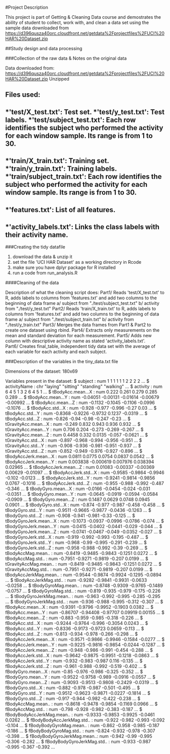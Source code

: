 #Project Description

This project is part of Getting & Cleaning Data course and demostrates the ability of student to collect, work with, and clean a data set using the sample data downloaded from https://d396qusza40orc.cloudfront.net/getdata%2Fprojectfiles%2FUCI%20HAR%20Dataset.zip 


##Study design and data processing

###Collection of the raw data & Notes on the original data

Data downloaded from: https://d396qusza40orc.cloudfront.net/getdata%2Fprojectfiles%2FUCI%20HAR%20Dataset.zip 
Unzipped

Files used:
---
*'test/X_test.txt': Test set.
*'test/y_test.txt': Test labels.
*'test/subject_test.txt': Each row identifies the subject who performed the activity for each window sample. Its range is from 1 to 30. 
---
*'train/X_train.txt': Training set.
*'train/y_train.txt': Training labels.
*'train/subject_train.txt': Each row identifies the subject who performed the activity for each window sample. Its range is from 1 to 30. 
---
*'features.txt': List of all features.
---
*'activity_labels.txt': Links the class labels with their activity name.
---

###Creating the tidy datafile

1. download the data & unzip it
2. set the file 'UCI HAR Dataset' as a working directory in Rcode
3. make sure you have dplyr package for R installed
4. run a code from run_analysis.R

####Cleaning of the data

Description of what the cleaning script does: 
Part1/ Reads 'test/X_test.txt' to R, 
	adds labels to columns from 'features.txt' 
	and add two columns to the beginning of data frame 
		a/ subject from "./test/subject_test.txt"
		b/ activity from "./test/y_test.txt"
Part2/ Reads 'train/X_train.txt' to R, 
	adds labels to columns from 'features.txt' 
	and add two columns to the beginning of data frame 
		a/ subject from "./test/subject_train.txt"
		b/ activity from "./test/y_train.txt"
Part3/ Merges the data frames from Part1 & Part2 to create one dataset using rbind.
Part4/ Extracts only measurements on the mean and standard deviation for each measurement.
Part5/ Adds new column with descriptive activity name as stated 'activity_labels.txt'.		
Part6/ Creates final_table, independent tidy data set with the average of each variable for each activity and each subject.		
		
###Description of the variables in the tiny_data.txt file

Dimensions of the dataset: 180x69

Variables present in the dataset:
 $ subject                    : num  1 1 1 1 1 1 2 2 2 2 ...
 $ activityName               : chr  "laying" "sitting" "standing" "walking" ...
 $ activity                   : num  6 4 5 1 3 2 6 4 5 1 ...
 $ tBodyAcc.mean...X          : num  0.222 0.261 0.279 0.285 0.289 ...
 $ tBodyAcc.mean...Y          : num  -0.04051 -0.00131 -0.01614 -0.00679 -0.00992 ...
 $ tBodyAcc.mean...Z          : num  -0.1132 -0.1045 -0.1106 -0.0996 -0.1076 ...
 $ tBodyAcc.std...X           : num  -0.928 -0.977 -0.996 -0.27 0.03 ...
 $ tBodyAcc.std...Y           : num  -0.8368 -0.9226 -0.9732 0.1237 -0.0319 ...
 $ tBodyAcc.std...Z           : num  -0.826 -0.94 -0.98 -0.247 -0.23 ...
 $ tGravityAcc.mean...X       : num  -0.249 0.832 0.943 0.936 0.932 ...
 $ tGravityAcc.mean...Y       : num  0.706 0.204 -0.273 -0.269 -0.267 ...
 $ tGravityAcc.mean...Z       : num  0.4458 0.332 0.0135 -0.057 -0.0621 ...
 $ tGravityAcc.std...X        : num  -0.897 -0.968 -0.994 -0.956 -0.951 ...
 $ tGravityAcc.std...Y        : num  -0.908 -0.936 -0.981 -0.951 -0.937 ...
 $ tGravityAcc.std...Z        : num  -0.852 -0.949 -0.976 -0.927 -0.896 ...
 $ tBodyAccJerk.mean...X      : num  0.0811 0.0775 0.0754 0.0837 0.0542 ...
 $ tBodyAccJerk.mean...Y      : num  0.003838 -0.000619 0.007976 0.038394 0.02965 ...
 $ tBodyAccJerk.mean...Z      : num  0.01083 -0.00337 -0.00369 0.00629 -0.01097 ...
 $ tBodyAccJerk.std...X       : num  -0.9585 -0.9864 -0.9946 -0.102 -0.0123 ...
 $ tBodyAccJerk.std...Y       : num  -0.9241 -0.9814 -0.9856 0.0767 -0.1016 ...
 $ tBodyAccJerk.std...Z       : num  -0.955 -0.988 -0.992 -0.487 -0.346 ...
 $ tBodyGyro.mean...X         : num  -0.0166 -0.0454 -0.024 -0.031 -0.0351 ...
 $ tBodyGyro.mean...Y         : num  -0.0645 -0.0919 -0.0594 -0.0584 -0.0909 ...
 $ tBodyGyro.mean...Z         : num  0.1487 0.0629 0.0748 0.0945 0.0901 ...
 $ tBodyGyro.std...X          : num  -0.874 -0.977 -0.987 -0.458 -0.458 ...
 $ tBodyGyro.std...Y          : num  -0.9511 -0.9665 -0.9877 -0.0436 -0.1263 ...
 $ tBodyGyro.std...Z          : num  -0.908 -0.941 -0.981 -0.33 -0.125 ...
 $ tBodyGyroJerk.mean...X     : num  -0.1073 -0.0937 -0.0996 -0.0786 -0.074 ...
 $ tBodyGyroJerk.mean...Y     : num  -0.0415 -0.0402 -0.0441 -0.029 -0.044 ...
 $ tBodyGyroJerk.mean...Z     : num  -0.0741 -0.0467 -0.049 -0.0352 -0.027 ...
 $ tBodyGyroJerk.std...X      : num  -0.919 -0.992 -0.993 -0.195 -0.487 ...
 $ tBodyGyroJerk.std...Y      : num  -0.968 -0.99 -0.995 -0.291 -0.239 ...
 $ tBodyGyroJerk.std...Z      : num  -0.958 -0.988 -0.992 -0.39 -0.269 ...
 $ tBodyAccMag.mean..         : num  -0.8419 -0.9485 -0.9843 -0.1251 0.0272 ...
 $ tBodyAccMag.std..          : num  -0.7951 -0.9271 -0.9819 -0.207 0.0199 ...
 $ tGravityAccMag.mean..      : num  -0.8419 -0.9485 -0.9843 -0.1251 0.0272 ...
 $ tGravityAccMag.std..       : num  -0.7951 -0.9271 -0.9819 -0.207 0.0199 ...
 $ tBodyAccJerkMag.mean..     : num  -0.9544 -0.9874 -0.9924 -0.1295 -0.0894 ...
 $ tBodyAccJerkMag.std..      : num  -0.9282 -0.9841 -0.9931 -0.0633 -0.0258 ...
 $ tBodyGyroMag.mean..        : num  -0.8748 -0.9309 -0.9765 -0.1489 -0.0757 ...
 $ tBodyGyroMag.std..         : num  -0.819 -0.935 -0.979 -0.175 -0.226 ...
 $ tBodyGyroJerkMag.mean..    : num  -0.963 -0.992 -0.995 -0.285 -0.295 ...
 $ tBodyGyroJerkMag.std..     : num  -0.936 -0.988 -0.995 -0.312 -0.307 ...
 $ fBodyAcc.mean...X          : num  -0.9391 -0.9796 -0.9952 -0.1903 0.0382 ...
 $ fBodyAcc.mean...Y          : num  -0.86707 -0.94408 -0.97707 0.09919 0.00155 ...
 $ fBodyAcc.mean...Z          : num  -0.883 -0.959 -0.985 -0.318 -0.226 ...
 $ fBodyAcc.std...X           : num  -0.9244 -0.9764 -0.996 -0.3054 0.0243 ...
 $ fBodyAcc.std...Y           : num  -0.8336 -0.9173 -0.9723 0.0659 -0.113 ...
 $ fBodyAcc.std...Z           : num  -0.813 -0.934 -0.978 -0.266 -0.298 ...
 $ fBodyAccJerk.mean...X      : num  -0.9571 -0.9866 -0.9946 -0.1584 -0.0277 ...
 $ fBodyAccJerk.mean...Y      : num  -0.9225 -0.9816 -0.9854 -0.0244 -0.1287 ...
 $ fBodyAccJerk.mean...Z      : num  -0.948 -0.986 -0.991 -0.454 -0.288 ...
 $ fBodyAccJerk.std...X       : num  -0.9642 -0.9875 -0.9951 -0.1218 -0.0863 ...
 $ fBodyAccJerk.std...Y       : num  -0.932 -0.983 -0.987 0.116 -0.135 ...
 $ fBodyAccJerk.std...Z       : num  -0.961 -0.988 -0.992 -0.519 -0.402 ...
 $ fBodyGyro.mean...X         : num  -0.85 -0.976 -0.986 -0.325 -0.352 ...
 $ fBodyGyro.mean...Y         : num  -0.9522 -0.9758 -0.989 -0.0916 -0.0557 ...
 $ fBodyGyro.mean...Z         : num  -0.9093 -0.9513 -0.9808 -0.2429 -0.0319 ...
 $ fBodyGyro.std...X          : num  -0.882 -0.978 -0.987 -0.501 -0.495 ...
 $ fBodyGyro.std...Y          : num  -0.9512 -0.9623 -0.9871 -0.0227 -0.1814 ...
 $ fBodyGyro.std...Z          : num  -0.917 -0.944 -0.982 -0.422 -0.238 ...
 $ fBodyAccMag.mean..         : num  -0.8618 -0.9478 -0.9854 -0.1169 0.0966 ...
 $ fBodyAccMag.std..          : num  -0.798 -0.928 -0.982 -0.383 -0.187 ...
 $ fBodyBodyAccJerkMag.mean.. : num  -0.9333 -0.9853 -0.9925 -0.0461 0.0262 ...
 $ fBodyBodyAccJerkMag.std..  : num  -0.922 -0.982 -0.993 -0.092 -0.104 ...
 $ fBodyBodyGyroMag.mean..    : num  -0.862 -0.958 -0.985 -0.187 -0.186 ...
 $ fBodyBodyGyroMag.std..     : num  -0.824 -0.932 -0.978 -0.307 -0.398 ...
 $ fBodyBodyGyroJerkMag.mean..: num  -0.942 -0.99 -0.995 -0.306 -0.282 ...
 $ fBodyBodyGyroJerkMag.std.. : num  -0.933 -0.987 -0.995 -0.367 -0.392 ...


